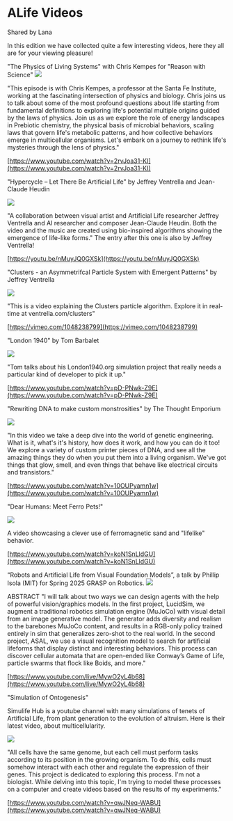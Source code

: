 # ALife Videos
Shared by Lana

In this edition we have collected quite a few interesting videos, here they all are for your viewing pleasure!

"The Physics of Living Systems" with Chris Kempes for "Reason with Science" 
![](images/kempes.png)

"This episode is with Chris Kempes, a professor at the Santa Fe Institute, working at the fascinating intersection of physics and biology. Chris joins us to talk about some of the most profound questions about life starting from fundamental definitions to exploring life's potential multiple origins guided by the laws of physics. Join us as we explore the role of energy landscapes in Prebiotic chemistry, the physical basis of microbial behaviors, scaling laws that govern life's metabolic patterns, and how collective behaviors emerge in multicellular organisms. Let's embark on a journey to rethink life's mysteries through the lens of physics."

[https://www.youtube.com/watch?v=2rvJoa31-KI](https://www.youtube.com/watch?v=2rvJoa31-KI)

"Hypercycle – Let There Be Artificial Life" by Jeffrey Ventrella and Jean-Claude Heudin

![](images/hypercycle.png)

"A collaboration between visual artist and Artificial Life researcher Jeffrey Ventrella and AI researcher and composer Jean-Claude Heudin. Both the video and the music are created using bio-inspired algorithms showing the emergence of life-like forms."
The entry after this one is also by Jeffrey Ventrella!

[https://youtu.be/nMuyJQ0GXSk](https://youtu.be/nMuyJQ0GXSk) 


"Clusters - an Asymmetrifcal Particle System with Emergent Patterns" by Jeffrey Ventrella

![](images/ventrella.png)

"This is a video explaining the Clusters particle algorithm. Explore it in real-time at ventrella.com/clusters"

[https://vimeo.com/1048238799](https://vimeo.com/1048238799)


"London 1940" by ‪Tom Barbalet

![](images/barbalet.png)

"Tom talks about his London1940.org simulation project that really needs a particular kind of developer to pick it up."

[https://www.youtube.com/watch?v=pD-PNwk-Z9E](https://www.youtube.com/watch?v=pD-PNwk-Z9E)


"Rewriting DNA to make custom monstrosities" by The Thought Emporium
 
![](images/dna.png)

"In this video we take a deep dive into the world of genetic engineering. What is it, what's it's history, how does it work, and how you can do it too! We explore a variety of custom printer pieces of DNA, and see all the amazing things they do when you put them into a living organism. We've got things that glow, smell, and even things that behave like electrical circuits and transistors."

[https://www.youtube.com/watch?v=10OUPyamn1w](https://www.youtube.com/watch?v=10OUPyamn1w)


"Dear Humans: Meet Ferro Pets!"

![](images/ferropet.png)

A video showcasing a clever use of ferromagnetic sand and "lifelike" behavior.

[https://www.youtube.com/watch?v=koN1SnLldGU](https://www.youtube.com/watch?v=koN1SnLldGU)

 “Robots and Artificial Life from Visual Foundation Models”, a talk by Phillip Isola (MIT) for Spring 2025 GRASP on Robotics.
![](images/isola.png)

ABSTRACT
"I will talk about two ways we can design agents with the help of powerful vision/graphics models. In the first project, LucidSim, we augment a traditional robotics simulation engine (MuJoCo) with visual detail from an image generative model. The generator adds diversity and realism to the barebones MuJoCo content, and results in a RGB-only policy trained entirely in sim that generalizes zero-shot to the real world. In the second project, ASAL, we use a visual recognition model to search for artificial lifeforms that display distinct and interesting behaviors. This process can discover cellular automata that are open-ended like Conway’s Game of Life, particle swarms that flock like Boids, and more."

[https://www.youtube.com/live/MywO2yL4b68](https://www.youtube.com/live/MywO2yL4b68)


"Simulation of Ontogenesis"

Simulife Hub is a youtube channel with many simulations of tenets of Artificial Life, from plant generation to the evolution of altruism. Here is their latest video, about multicellularity.

![](images/simulife.png)

"All cells have the same genome, but each cell must perform tasks according to its position in the growing organism.
To do this, cells must somehow interact with each other and regulate the expression of their genes.
This project is dedicated to exploring this process.
I'm not a biologist. While delving into this topic,
I'm trying to model these processes on a computer and create videos based on the results of my experiments."

[https://www.youtube.com/watch?v=qwJNeq-WABU](https://www.youtube.com/watch?v=qwJNeq-WABU)


